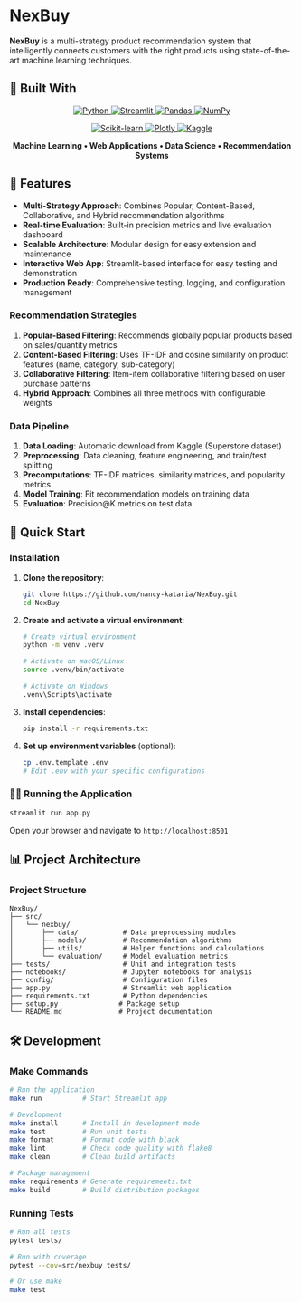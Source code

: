 # NexBuy

**NexBuy** is a multi-strategy product recommendation system that intelligently connects customers with the right products using state-of-the-art machine learning techniques.

## 🚀 Built With

<p align="center">
  <a href="https://www.python.org/" target="_blank">
    <img src="https://img.shields.io/badge/Python-3776AB?style=for-the-badge&logo=python&logoColor=white" alt="Python"/>
  </a>
  <a href="https://streamlit.io/" target="_blank">
    <img src="https://img.shields.io/badge/Streamlit-FF4B4B?style=for-the-badge&logo=streamlit&logoColor=white" alt="Streamlit"/>
  </a>
  <a href="https://pandas.pydata.org/" target="_blank">
    <img src="https://img.shields.io/badge/Pandas-150458?style=for-the-badge&logo=pandas&logoColor=white" alt="Pandas"/>
  </a>
  <a href="https://numpy.org/" target="_blank">
    <img src="https://img.shields.io/badge/NumPy-013243?style=for-the-badge&logo=numpy&logoColor=white" alt="NumPy"/>
  </a>
</p>

<p align="center">
  <a href="https://scikit-learn.org/" target="_blank">
    <img src="https://img.shields.io/badge/scikit--learn-F7931E?style=for-the-badge&logo=scikit-learn&logoColor=white" alt="Scikit-learn"/>
  </a>
  <a href="https://plotly.com/" target="_blank">
    <img src="https://img.shields.io/badge/Plotly-3F4F75?style=for-the-badge&logo=plotly&logoColor=white" alt="Plotly"/>
  </a>
  <a href="https://www.kaggle.com/" target="_blank">
    <img src="https://img.shields.io/badge/Kaggle-20BEFF?style=for-the-badge&logo=kaggle&logoColor=white" alt="Kaggle"/>
  </a>
</p>

<p align="center">
  <strong>Machine Learning • Web Applications • Data Science • Recommendation Systems</strong>
</p>

## 🎯 Features

- **Multi-Strategy Approach**: Combines Popular, Content-Based, Collaborative, and Hybrid recommendation algorithms
- **Real-time Evaluation**: Built-in precision metrics and live evaluation dashboard
- **Scalable Architecture**: Modular design for easy extension and maintenance
- **Interactive Web App**: Streamlit-based interface for easy testing and demonstration
- **Production Ready**: Comprehensive testing, logging, and configuration management

### Recommendation Strategies

1. **Popular-Based Filtering**: Recommends globally popular products based on sales/quantity metrics
2. **Content-Based Filtering**: Uses TF-IDF and cosine similarity on product features (name, category, sub-category)
3. **Collaborative Filtering**: Item-item collaborative filtering based on user purchase patterns
4. **Hybrid Approach**: Combines all three methods with configurable weights

### Data Pipeline

1. **Data Loading**: Automatic download from Kaggle (Superstore dataset)
2. **Preprocessing**: Data cleaning, feature engineering, and train/test splitting
3. **Precomputations**: TF-IDF matrices, similarity matrices, and popularity metrics
4. **Model Training**: Fit recommendation models on training data
5. **Evaluation**: Precision@K metrics on test data

## 🚀 Quick Start

### Installation

1. **Clone the repository**:
   ```bash
   git clone https://github.com/nancy-kataria/NexBuy.git
   cd NexBuy
   ```

2. **Create and activate a virtual environment**:
   ```bash
   # Create virtual environment
   python -m venv .venv
   
   # Activate on macOS/Linux
   source .venv/bin/activate
   
   # Activate on Windows
   .venv\Scripts\activate
   ```

3. **Install dependencies**:
   ```bash
   pip install -r requirements.txt
   ```

4. **Set up environment variables** (optional):
   ```bash
   cp .env.template .env
   # Edit .env with your specific configurations
   ```

### 🏃‍♂️ Running the Application

```bash
streamlit run app.py
```
Open your browser and navigate to `http://localhost:8501`

## 📊 Project Architecture

### Project Structure

```
NexBuy/
├── src/
│   └── nexbuy/
│       ├── data/           # Data preprocessing modules
│       ├── models/         # Recommendation algorithms
│       ├── utils/          # Helper functions and calculations
│       └── evaluation/     # Model evaluation metrics
├── tests/                  # Unit and integration tests
├── notebooks/              # Jupyter notebooks for analysis
├── config/                 # Configuration files
├── app.py                  # Streamlit web application
├── requirements.txt        # Python dependencies
├── setup.py               # Package setup
└── README.md              # Project documentation
```

## 🛠️ Development

### Make Commands

```bash
# Run the application
make run          # Start Streamlit app

# Development
make install      # Install in development mode
make test         # Run unit tests
make format       # Format code with black
make lint         # Check code quality with flake8
make clean        # Clean build artifacts

# Package management
make requirements # Generate requirements.txt
make build        # Build distribution packages
```

### Running Tests

```bash
# Run all tests
pytest tests/

# Run with coverage
pytest --cov=src/nexbuy tests/

# Or use make
make test
```
